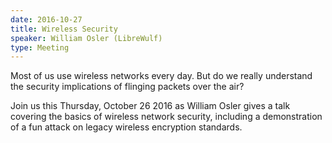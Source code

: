 ```yaml
---
date: 2016-10-27
title: Wireless Security
speaker: William Osler (LibreWulf)
type: Meeting
---
```

Most of us use wireless networks every day. But do we really understand the
security implications of flinging packets over the air?

Join us this Thursday, October 26 2016 as William Osler gives a talk covering
the basics of wireless network security, including a demonstration of a fun
attack on legacy wireless encryption standards.

